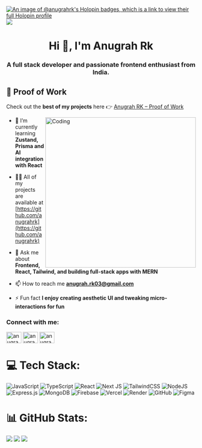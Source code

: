 [![An image of @anugrahrk's Holopin badges, which is a link to view their full Holopin profile](https://holopin.me/anugrahrk)](https://holopin.io/@anugrahrk)
[![](https://visitcount.itsvg.in/api?id=anugrahrk&icon=0&color=0)](https://visitcount.itsvg.in)

<h1 align="center">Hi 👋, I'm Anugrah Rk</h1>

<h3 align="center">A full stack developer and passionate frontend enthusiast from India.</h3>

## 🚀 Proof of Work

Check out the **best of my projects** here 👉 [Anugrah RK – Proof of Work](https://profuse-name-f33.notion.site/)

<img align="right" alt="Coding" width="400" src="https://user-images.githubusercontent.com/58109796/233058941-9dd6c50a-a5ea-45fd-b788-c3bb8e00bffe.gif">

- 🌱 I’m currently learning **Zustand, Prisma and AI integration with React**

- 👨‍💻 All of my projects are available at [https://github.com/anugrahrk](https://github.com/anugrahrk)

- 💬 Ask me about **Frontend, React, Tailwind, and building full-stack apps with MERN**

- 📫 How to reach me **anugrah.rk03@gmail.com**

- ⚡ Fun fact **I enjoy creating aesthetic UI and tweaking micro-interactions for fun**

<h3 align="left">Connect with me:</h3>
<p align="left">
<a href="https://linkedin.com/in/anugrahrk" target="blank"><img align="center" src="https://raw.githubusercontent.com/rahuldkjain/github-profile-readme-generator/master/src/images/icons/Social/linked-in-alt.svg" alt="anugrah-rk" height="30" width="40" /></a>
<a href="https://www.leetcode.com/anugrahrk" target="blank"><img align="center" src="https://raw.githubusercontent.com/rahuldkjain/github-profile-readme-generator/master/src/images/icons/Social/leet-code.svg" alt="anugrahrk" height="30" width="40" /></a>
<a href="https://www.geeksforgeeks.org/user/anugra8hbg/" target="blank"><img align="center" src="https://raw.githubusercontent.com/rahuldkjain/github-profile-readme-generator/master/src/images/icons/Social/geeks-for-geeks.svg" alt="anugrah_rk" height="30" width="40" /></a>
</p>

# 💻 Tech Stack:
![JavaScript](https://img.shields.io/badge/javascript-%23323330.svg?style=for-the-badge&logo=javascript&logoColor=%23F7DF1E)
![TypeScript](https://img.shields.io/badge/typescript-%23007ACC.svg?style=for-the-badge&logo=typescript&logoColor=white)
![React](https://img.shields.io/badge/react-%2320232a.svg?style=for-the-badge&logo=react&logoColor=%2361DAFB)
![Next JS](https://img.shields.io/badge/Next-black?style=for-the-badge&logo=next.js&logoColor=white)
![TailwindCSS](https://img.shields.io/badge/tailwindcss-%2338B2AC.svg?style=for-the-badge&logo=tailwind-css&logoColor=white)
![NodeJS](https://img.shields.io/badge/node.js-6DA55F?style=for-the-badge&logo=node.js&logoColor=white)
![Express.js](https://img.shields.io/badge/express.js-%23404d59.svg?style=for-the-badge&logo=express&logoColor=%2361DAFB)
![MongoDB](https://img.shields.io/badge/MongoDB-%234ea94b.svg?style=for-the-badge&logo=mongodb&logoColor=white)
![Firebase](https://img.shields.io/badge/firebase-%23039BE5.svg?style=for-the-badge&logo=firebase)
![Vercel](https://img.shields.io/badge/vercel-%23000000.svg?style=for-the-badge&logo=vercel&logoColor=white)
![Render](https://img.shields.io/badge/Render-%46E3B7.svg?style=for-the-badge&logo=render&logoColor=white)
![GitHub](https://img.shields.io/badge/github-%23121011.svg?style=for-the-badge&logo=github&logoColor=white)
![Figma](https://img.shields.io/badge/figma-%23F24E1E.svg?style=for-the-badge&logo=figma&logoColor=white)

# 📊 GitHub Stats:
![](https://github-readme-stats.vercel.app/api?username=anugrahrk&theme=dark&hide_border=false&include_all_commits=true&count_private=true)
![](https://github-readme-streak-stats.herokuapp.com/?user=anugrahrk&theme=dark&hide_border=false)
![](https://github-readme-stats.vercel.app/api/top-langs/?username=anugrahrk&theme=dark&hide_border=false&include_all_commits=true&count_private=true&layout=compact)
